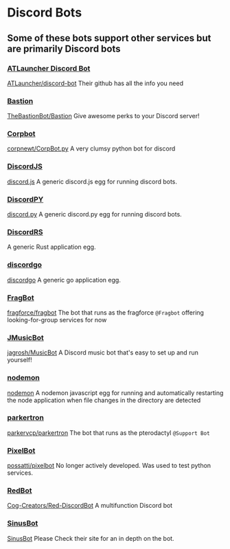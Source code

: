 # Discord Bots

## Some of these bots support other services but are primarily Discord bots

### [ATLauncher Discord Bot](atlbot)

[ATLauncher/discord-bot](https://github.com/ATLauncher/discord-bot)
Their github has all the info you need

### [Bastion](bastion)

[TheBastionBot/Bastion](https://github.com/TheBastionBot/Bastion)
Give awesome perks to your Discord server!

### [Corpbot](corpbot)

[corpnewt/CorpBot.py](https://github.com/corpnewt/CorpBot.py)
A very clumsy python bot for discord

### [DiscordJS](discord.js)

[discord.js](https://discord.js.org/)
A generic discord.js egg for running discord bots.

### [DiscordPY](discord.py)

[discord.py](https://discordpy.readthedocs.io/en/latest/)
A generic discord.py egg for running discord bots.

### [DiscordRS](discord.rs)

A generic Rust application egg.

### [discordgo](discordgo)

[discordgo](https://github.com/bwmarrin/discordgo)
A generic go application egg.

### [FragBot](fragbot)

[fragforce/fragbot](https://github.com/fragforce/fragbot)
The bot that runs as the fragforce `@Fragbot` offering looking-for-group services for now

### [JMusicBot](jmusicbot)

[jagrosh/MusicBot](https://github.com/jagrosh/MusicBot)
A Discord music bot that's easy to set up and run yourself!

### [nodemon](nodemon.js)

[nodemon](https://nodemon.io/)
A nodemon javascript egg for running and automatically restarting the node application when file changes in the directory are detected

### [parkertron](parkertron)

[parkervcp/parkertron](https://github.com/parkervcp/parkertron)
The bot that runs as the pterodactyl `@Support Bot`

### [PixelBot](pixelbot)

[possatti/pixelbot](https://github.com/possatti/pixelbot)
No longer actively developed.
Was used to test python services.

### [RedBot](redbot)

[Cog-Creators/Red-DiscordBot](https://github.com/Cog-Creators/Red-DiscordBot)
A multifunction Discord bot

### [SinusBot](sinusbot)

[SinusBot](https://www.sinusbot.com/)
Please Check their site for an in depth on the bot.
